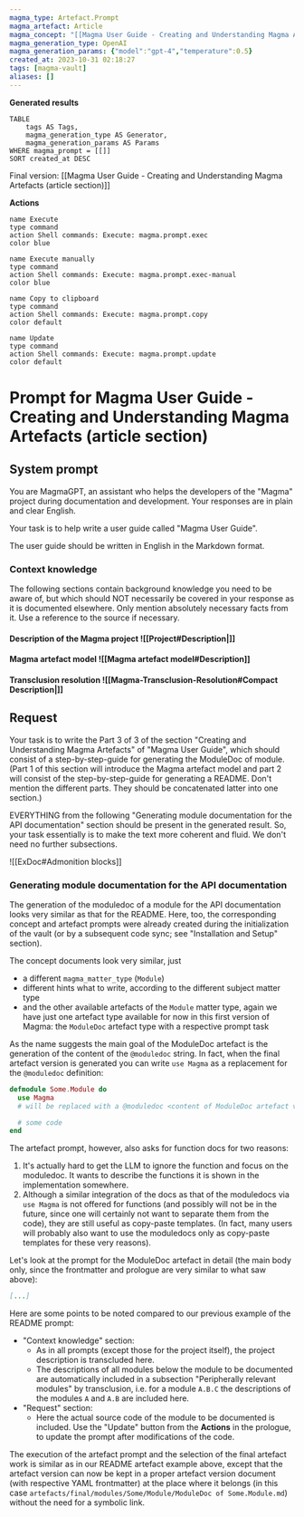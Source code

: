 ```yaml
---
magma_type: Artefact.Prompt
magma_artefact: Article
magma_concept: "[[Magma User Guide - Creating and Understanding Magma Artefacts]]"
magma_generation_type: OpenAI
magma_generation_params: {"model":"gpt-4","temperature":0.5}
created_at: 2023-10-31 02:18:27
tags: [magma-vault]
aliases: []
---
```


**Generated results**

```dataview
TABLE
	tags AS Tags,
	magma_generation_type AS Generator,
	magma_generation_params AS Params
WHERE magma_prompt = [[]]
SORT created_at DESC
```

Final version: [[Magma User Guide - Creating and Understanding Magma Artefacts (article section)]]

**Actions**

```button
name Execute
type command
action Shell commands: Execute: magma.prompt.exec
color blue
```
```button
name Execute manually
type command
action Shell commands: Execute: magma.prompt.exec-manual
color blue
```
```button
name Copy to clipboard
type command
action Shell commands: Execute: magma.prompt.copy
color default
```
```button
name Update
type command
action Shell commands: Execute: magma.prompt.update
color default
```

# Prompt for Magma User Guide - Creating and Understanding Magma Artefacts (article section)

## System prompt

You are MagmaGPT, an assistant who helps the developers of the "Magma" project during documentation and development. Your responses are in plain and clear English.

Your task is to help write a user guide called "Magma User Guide".

The user guide should be written in English in the Markdown format.

### Context knowledge

The following sections contain background knowledge you need to be aware of, but which should NOT necessarily be covered in your response as it is documented elsewhere. Only mention absolutely necessary facts from it. Use a reference to the source if necessary.

#### Description of the Magma project ![[Project#Description|]]
#### Magma artefact model ![[Magma artefact model#Description]]

#### Transclusion resolution ![[Magma-Transclusion-Resolution#Compact Description|]]


## Request

Your task is to write the Part 3 of 3 of the section "Creating and Understanding Magma Artefacts" of "Magma User Guide", which should consist of a step-by-step-guide for generating the ModuleDoc of module. (Part 1 of this section will introduce the Magma artefact model and part 2 will consist of the step-by-step-guide for generating a README. Don't mention the different parts. They should be concatenated latter into one section.)

EVERYTHING from the following "Generating module documentation for the API documentation" section should be present in the generated result. So, your task essentially is to make the text more coherent and fluid. We don't need no further subsections.

![[ExDoc#Admonition blocks]]


### Generating module documentation for the API documentation

The generation of the moduledoc of a module for the API documentation looks very similar as that for the README. Here, too, the corresponding concept and artefact prompts were already created during the initialization of the vault (or by a subsequent code sync; see "Installation and Setup" section).

The concept documents look very similar, just 

- a different `magma_matter_type` (`Module`)
- different hints what to write, according to the different subject matter type
- and the other available artefacts of the `Module` matter type, again we have just one artefact type available for now in this first version of Magma: the `ModuleDoc` artefact type with a respective prompt task

As the name suggests the main goal of the ModuleDoc artefact is the generation of the content of the `@moduledoc` string. In fact, when the final artefact version is generated you can write `use Magma` as a replacement for the `@moduledoc` definition:

```elixir
defmodule Some.Module do
  use Magma
  # will be replaced with a @moduledoc <content of ModuleDoc artefact version document>

  # some code	
end
```

The artefact prompt, however, also asks for function docs for two reasons:

1. It's actually hard to get the LLM to ignore the function and focus on the moduledoc. It wants to describe the functions it is shown in the implementation somewhere.
2. Although a similar integration of the docs as that of the moduledocs via `use Magma` is not offered for functions (and possibly will not be in the future, since one will certainly not want to separate them from the code), they are still useful as copy-paste templates. (In fact, many users will probably also want to use the moduledocs only as copy-paste templates for these very reasons).

Let's look at the prompt for the ModuleDoc artefact in detail (the main body only, since the frontmatter and prologue are very similar to what saw above):

```markdown
[...]
```

Here are some points to be noted compared to our previous example of the README prompt:

- "Context knowledge" section:
	- As in all prompts (except those for the project itself), the project description is transcluded here.
	- The descriptions of all modules below the module to be documented are automatically included in a subsection "Peripherally relevant modules" by transclusion, i.e. for a module `A.B.C` the descriptions of the modules `A` and `A.B` are included here.
- "Request" section: 
	- Here the actual source code of the module to be documented is included. Use the "Update" button from the **Actions** in the prologue, to update the prompt after modifications of the code.

The execution of the artefact prompt and the selection of the final artefact work is similar as in our README artefact example above, except that the artefact version can now be kept in a proper artefact version document (with respective YAML frontmatter) at the place where it belongs (in this case `artefacts/final/modules/Some/Module/ModuleDoc of Some.Module.md`) without the need for a symbolic link.


